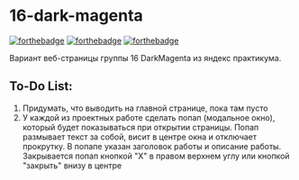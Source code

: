 # 16-dark-magenta
[![forthebadge](https://forthebadge.com/images/badges/built-with-love.svg)](https://forthebadge.com)
[![forthebadge](https://forthebadge.com/images/badges/uses-html.svg)](https://forthebadge.com)
[![forthebadge](https://forthebadge.com/images/badges/uses-css.svg)](https://forthebadge.com)

Вариант веб-страницы группы 16 DarkMagenta из яндекс практикума.

## To-Do List:

1. Придумать, что выводить на главной странице, пока там пусто
2. У каждой из проектных работе сделать попап (модальное окно), который будет показываться при открытии страницы. Попап размывает текст за собой, висит в центре окна и отключает прокрутку. В попапе указан заголовок работы и описание работы. Закрывается попап кнопкой "Х" в правом верхнем углу или кнопкой "закрыть" внизу в центре
